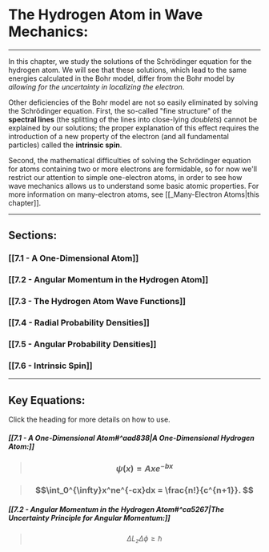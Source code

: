 # The Hydrogen Atom in Wave Mechanics:
***

In this chapter, we study the solutions of the Schrödinger equation for the hydrogen atom. We will see that these solutions, which lead to the same energies calculated in the Bohr model, differ from the Bohr model by *allowing for the uncertainty in localizing the electron*.

Other deficiencies of the Bohr model are not so easily eliminated by solving the Schrödinger equation. First, the so-called "fine structure" of the **spectral lines** (the splitting of the lines into close-lying *doublets*) cannot be explained by our solutions; the proper explanation of this effect requires the introduction of a new property of the electron (and all fundamental particles) called the **intrinsic spin**. 

Second, the mathematical difficulties of solving the Schrödinger equation for  atoms containing two or more electrons are formidable, so for now we'll restrict our attention to simple one-electron atoms, in order to see how wave mechanics allows us to understand some basic atomic properties. For more information on many-electron atoms, see [[_Many-Electron Atoms|this chapter]].


***
## Sections:

### [[7.1 - A One-Dimensional Atom]]

### [[7.2 - Angular Momentum in the Hydrogen Atom]]

### [[7.3 - The Hydrogen Atom Wave Functions]]

### [[7.4 - Radial Probability Densities]]

### [[7.5 - Angular Probability Densities]]

### [[7.6 - Intrinsic Spin]]
***

## Key Equations:
Click the heading for more details on how to use.

##### [[7.1 - A One-Dimensional Atom#^aad838|A One-Dimensional Hydrogen Atom:]]
> ### $$\psi(x) = Axe^{-bx} $$


> ### $$\int_0^{\infty}x^ne^{-cx}dx = \frac{n!}{c^{n+1}}. $$

##### [[7.2 - Angular Momentum in the Hydrogen Atom#^ca5267|The Uncertainty Principle for Angular Momentum:]]

> $$\Delta L_z \Delta\phi \geq \hbar$$

